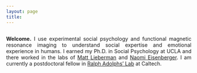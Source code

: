 ```yaml
---
layout: page
title: 
---
```


<div class="row" data-equalizer data-equalizer-mq="small-up">
<div class="large-1 columns" data-equalizer-watch></div>
<div class="large-10 columns" data-equalizer-watch>
<div class="panel">
     <p align="justify"><strong>Welcome.</strong> I use experimental social psychology and functional magnetic resonance imaging to understand social expertise and emotional experience in humans. I earned my Ph.D. in Social Psychology at UCLA and there worked in the labs of <a href="http://www.scn.ucla.edu/" target="_blank">Matt Lieberman</a> and <a href="http://sanlab.psych.ucla.edu/" target="_blank">Naomi Eisenberger</a>. I am currently a postdoctoral fellow in <a href="http://www.emotion.caltech.edu/" target="_blank">Ralph Adolphs’ Lab</a> at Caltech.</p>
     </div>
</div>
<div class="large-1 columns" data-equalizer-watch></div>
